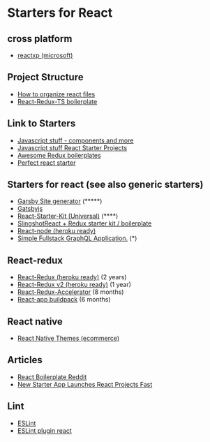 # Starters for React

## cross platform
- [reactxp (microsoft)](https://microsoft.github.io/reactxp/docs/getting-started.html)

## Project Structure
- [How to organize react files](https://engineering.opsgenie.com/how-to-organize-react-files-before-its-messed-up-c85387f691be)
- [React-Redux-TS boilerplate](https://www.reddit.com/r/node/comments/7nscqb/wip_reactreduxts_boilerplate_feedback_welcome/)

## Link to Starters 
- [Javascript stuff - components and more](https://www.javascriptstuff.com)
- [Javascript stuff React Starter Projects](https://www.javascriptstuff.com/react-starter-projects/)
- [Awesome Redux boilerplates](https://github.com/xgrommx/awesome-redux#boilerplate) 
- [Perfect react starter](https://www.andrewhfarmer.com/starter-project/)

## Starters for react (see also generic starters)
- [Garsby Site generator](https://github.com/gatsbyjs/gatsby) (*****)
- [Gatsbyjs](https://www.gatsbyjs.org)
- [React-Starter-Kit (Universal)](https://github.com/kriasoft/react-starter-kit) (****)
- [SlingshotReact + Redux starter kit / boilerplate](https://github.com/coryhouse/react-slingshot)
- [React-node (heroku ready)](https://github.com/alanbsmith/react-node-example)
- [Simple Fullstack GraphQL Application.](https://github.com/atulmy/fullstack-graphql) (*)

## React-redux
- [React-Redux (heroku ready)](https://github.com/marcgarreau/redux-starter) (2 years)
- [React-Redux v2 (heroku ready)](https://github.com/marcgarreau/redux-starter-v2) (1 year)
- [React-Redux-Accelerator](https://github.com/marcgarreau/accelerator) (8 months)
- [React-app buildpack](https://github.com/mars/create-react-app-buildpack) (6 months)


## React native
- [React Native Themes (ecommerce)](https://strapmobile.com)

## Articles 
- [React Boilerplate Reddit](https://www.reddit.com/r/reactjs/comments/7hcpy7/made_a_new_react_boilerplate_while_learning/)
- [New Starter App Launches React Projects Fast](https://www.codefellows.org/blog/new-starter-app-launches-react-projects-fast/)

## Lint
- [ESLint](https://eslint.org)
- [ESLint plugin react](https://www.npmjs.com/package/eslint-plugin-react)